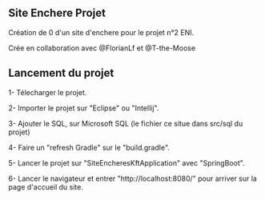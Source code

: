 ## Site Enchere Projet 

Création de 0 d'un site d'enchere pour le projet n°2 ENI.

Crée en collaboration avec @FlorianLf et @T-the-Moose

## Lancement du projet 

1- Télecharger le projet.

2- Importer le projet sur "Eclipse" ou "Intellij".

3- Ajouter le SQL, sur Microsoft SQL (le fichier ce situe dans src/sql du projet)

4- Faire un "refresh Gradle" sur le "build.gradle".

5- Lancer le projet sur "SiteEncheresKftApplication" avec "SpringBoot".

6- Lancer le navigateur et entrer "http://localhost:8080/" pour arriver sur la page d'accueil du site.
